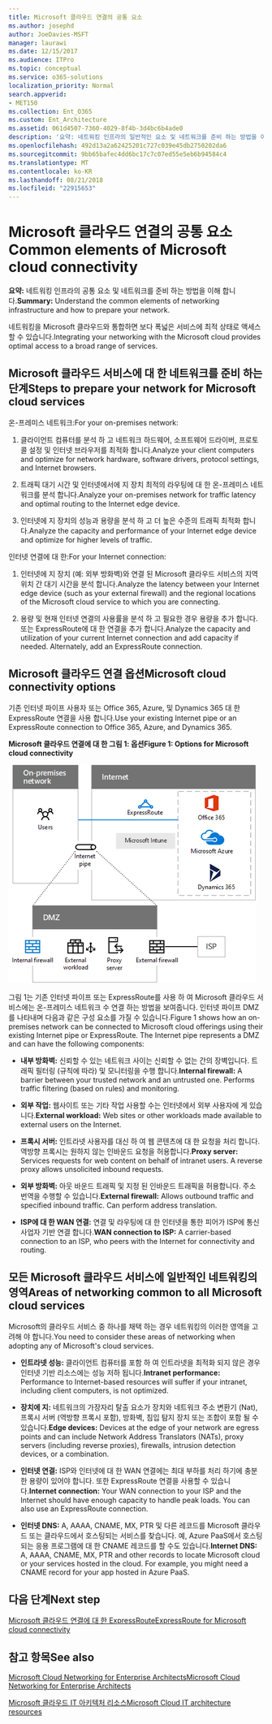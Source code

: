 ```yaml
---
title: Microsoft 클라우드 연결의 공통 요소
ms.author: josephd
author: JoeDavies-MSFT
manager: laurawi
ms.date: 12/15/2017
ms.audience: ITPro
ms.topic: conceptual
ms.service: o365-solutions
localization_priority: Normal
search.appverid:
- MET150
ms.collection: Ent_O365
ms.custom: Ent_Architecture
ms.assetid: 061d4507-7360-4029-8f4b-3d4bc6b4ade0
description: '요약: 네트워킹 인프라의 일반적인 요소 및 네트워크를 준비 하는 방법을 이해 합니다.'
ms.openlocfilehash: 492d13a2a62425201c727c039e45db2750202da6
ms.sourcegitcommit: 9bb65bafec4dd6bc17c7c07ed55e5eb6b94584c4
ms.translationtype: MT
ms.contentlocale: ko-KR
ms.lasthandoff: 08/21/2018
ms.locfileid: "22915653"
---
```

# <a name="common-elements-of-microsoft-cloud-connectivity"></a><span data-ttu-id="205e6-103">Microsoft 클라우드 연결의 공통 요소</span><span class="sxs-lookup"><span data-stu-id="205e6-103">Common elements of Microsoft cloud connectivity</span></span>

 <span data-ttu-id="205e6-104">**요약:** 네트워킹 인프라의 공통 요소 및 네트워크를 준비 하는 방법을 이해 합니다.</span><span class="sxs-lookup"><span data-stu-id="205e6-104">**Summary:** Understand the common elements of networking infrastructure and how to prepare your network.</span></span>
  
<span data-ttu-id="205e6-105">네트워킹을 Microsoft 클라우드와 통합하면 보다 폭넓은 서비스에 최적 상태로 액세스할 수 있습니다.</span><span class="sxs-lookup"><span data-stu-id="205e6-105">Integrating your networking with the Microsoft cloud provides optimal access to a broad range of services.</span></span>
  
## <a name="steps-to-prepare-your-network-for-microsoft-cloud-services"></a><span data-ttu-id="205e6-106">Microsoft 클라우드 서비스에 대 한 네트워크를 준비 하는 단계</span><span class="sxs-lookup"><span data-stu-id="205e6-106">Steps to prepare your network for Microsoft cloud services</span></span>
<span data-ttu-id="205e6-107"><a name="steps"> </a></span><span class="sxs-lookup"><span data-stu-id="205e6-107"></span></span>

<span data-ttu-id="205e6-108">온-프레미스 네트워크:</span><span class="sxs-lookup"><span data-stu-id="205e6-108">For your on-premises network:</span></span>
  
1. <span data-ttu-id="205e6-109">클라이언트 컴퓨터를 분석 하 고 네트워크 하드웨어, 소프트웨어 드라이버, 프로토콜 설정 및 인터넷 브라우저를 최적화 합니다.</span><span class="sxs-lookup"><span data-stu-id="205e6-109">Analyze your client computers and optimize for network hardware, software drivers, protocol settings, and Internet browsers.</span></span>
    
2. <span data-ttu-id="205e6-110">트래픽 대기 시간 및 인터넷에서에 지 장치 최적의 라우팅에 대 한 온-프레미스 네트워크를 분석 합니다.</span><span class="sxs-lookup"><span data-stu-id="205e6-110">Analyze your on-premises network for traffic latency and optimal routing to the Internet edge device.</span></span>
    
3. <span data-ttu-id="205e6-111">인터넷에 지 장치의 성능과 용량을 분석 하 고 더 높은 수준의 트래픽 최적화 합니다.</span><span class="sxs-lookup"><span data-stu-id="205e6-111">Analyze the capacity and performance of your Internet edge device and optimize for higher levels of traffic.</span></span>
    
<span data-ttu-id="205e6-112">인터넷 연결에 대 한:</span><span class="sxs-lookup"><span data-stu-id="205e6-112">For your Internet connection:</span></span>
  
1. <span data-ttu-id="205e6-113">인터넷에 지 장치 (예: 외부 방화벽)와 연결 된 Microsoft 클라우드 서비스의 지역 위치 간 대기 시간을 분석 합니다.</span><span class="sxs-lookup"><span data-stu-id="205e6-113">Analyze the latency between your Internet edge device (such as your external firewall) and the regional locations of the Microsoft cloud service to which you are connecting.</span></span>
    
2. <span data-ttu-id="205e6-p101">용량 및 현재 인터넷 연결의 사용률을 분석 하 고 필요한 경우 용량을 추가 합니다. 또는 ExpressRoute에 대 한 연결을 추가 합니다.</span><span class="sxs-lookup"><span data-stu-id="205e6-p101">Analyze the capacity and utilization of your current Internet connection and add capacity if needed. Alternately, add an ExpressRoute connection.</span></span>
    
## <a name="microsoft-cloud-connectivity-options"></a><span data-ttu-id="205e6-116">Microsoft 클라우드 연결 옵션</span><span class="sxs-lookup"><span data-stu-id="205e6-116">Microsoft cloud connectivity options</span></span>
<span data-ttu-id="205e6-117"><a name="steps"> </a></span><span class="sxs-lookup"><span data-stu-id="205e6-117"></span></span>

<span data-ttu-id="205e6-118">기존 인터넷 파이프 사용자 또는 Office 365, Azure, 및 Dynamics 365 대 한 ExpressRoute 연결을 사용 합니다.</span><span class="sxs-lookup"><span data-stu-id="205e6-118">Use your existing Internet pipe or an ExpressRoute connection to Office 365, Azure, and Dynamics 365.</span></span>
  
<span data-ttu-id="205e6-119">**Microsoft 클라우드 연결에 대 한 그림 1: 옵션**</span><span class="sxs-lookup"><span data-stu-id="205e6-119">**Figure 1: Options for Microsoft cloud connectivity**</span></span>

![그림 1:  Microsoft 클라우드 연결을 위한 옵션](media/Network-Poster/CommonElements.png)

  
<span data-ttu-id="205e6-p102">그림 1는 기존 인터넷 파이프 또는 ExpressRoute를 사용 하 여 Microsoft 클라우드 서비스에는 온-프레미스 네트워크 수 연결 하는 방법을 보여줍니다. 인터넷 파이프 DMZ를 나타내며 다음과 같은 구성 요소를 가질 수 있습니다.</span><span class="sxs-lookup"><span data-stu-id="205e6-p102">Figure 1 shows how an on-premises network can be connected to Microsoft cloud offerings using their existing Internet pipe or ExpressRoute. The Internet pipe represents a DMZ and can have the following components:</span></span>
  
- <span data-ttu-id="205e6-p103">**내부 방화벽:** 신뢰할 수 있는 네트워크 사이는 신뢰할 수 없는 간의 장벽입니다. 트래픽 필터링 (규칙에 따라) 및 모니터링을 수행 합니다.</span><span class="sxs-lookup"><span data-stu-id="205e6-p103">**Internal firewall:** A barrier between your trusted network and an untrusted one. Performs traffic filtering (based on rules) and monitoring.</span></span>
    
- <span data-ttu-id="205e6-125">**외부 작업:** 웹사이트 또는 기타 작업 사용할 수는 인터넷에서 외부 사용자에 게 있습니다.</span><span class="sxs-lookup"><span data-stu-id="205e6-125">**External workload:** Web sites or other workloads made available to external users on the Internet.</span></span>
    
- <span data-ttu-id="205e6-p104">**프록시 서버:** 인트라넷 사용자를 대신 하 여 웹 콘텐츠에 대 한 요청을 처리 합니다. 역방향 프록시는 원하지 않는 인바운드 요청을 허용합니다.</span><span class="sxs-lookup"><span data-stu-id="205e6-p104">**Proxy server:** Services requests for web content on behalf of intranet users. A reverse proxy allows unsolicited inbound requests.</span></span>
    
- <span data-ttu-id="205e6-p105">**외부 방화벽:** 아웃 바운드 트래픽 및 지정 된 인바운드 트래픽을 허용합니다. 주소 번역을 수행할 수 있습니다.</span><span class="sxs-lookup"><span data-stu-id="205e6-p105">**External firewall:** Allows outbound traffic and specified inbound traffic. Can perform address translation.</span></span>
    
- <span data-ttu-id="205e6-130">**ISP에 대 한 WAN 연결:** 연결 및 라우팅에 대 한 인터넷을 통한 피어가 ISP에 통신사업자 기반 연결 합니다.</span><span class="sxs-lookup"><span data-stu-id="205e6-130">**WAN connection to ISP:** A carrier-based connection to an ISP, who peers with the Internet for connectivity and routing.</span></span>
    
## <a name="areas-of-networking-common-to-all-microsoft-cloud-services"></a><span data-ttu-id="205e6-131">모든 Microsoft 클라우드 서비스에 일반적인 네트워킹의 영역</span><span class="sxs-lookup"><span data-stu-id="205e6-131">Areas of networking common to all Microsoft cloud services</span></span>
<span data-ttu-id="205e6-132"><a name="steps"> </a></span><span class="sxs-lookup"><span data-stu-id="205e6-132"></span></span>

<span data-ttu-id="205e6-133">Microsoft의 클라우드 서비스 중 하나를 채택 하는 경우 네트워킹의 이러한 영역을 고려해 야 합니다.</span><span class="sxs-lookup"><span data-stu-id="205e6-133">You need to consider these areas of networking when adopting any of Microsoft's cloud services.</span></span>
  
- <span data-ttu-id="205e6-134">**인트라넷 성능:** 클라이언트 컴퓨터를 포함 하 여 인트라넷을 최적화 되지 않은 경우 인터넷 기반 리소스에는 성능 저하 됩니다.</span><span class="sxs-lookup"><span data-stu-id="205e6-134">**Intranet performance:** Performance to Internet-based resources will suffer if your intranet, including client computers, is not optimized.</span></span>
    
- <span data-ttu-id="205e6-135">**장치에 지:** 네트워크의 가장자리 탈출 요소가 장치와 네트워크 주소 변환기 (Nat), 프록시 서버 (역방향 프록시 포함), 방화벽, 침입 탐지 장치 또는 조합이 포함 될 수 있습니다.</span><span class="sxs-lookup"><span data-stu-id="205e6-135">**Edge devices:** Devices at the edge of your network are egress points and can include Network Address Translators (NATs), proxy servers (including reverse proxies), firewalls, intrusion detection devices, or a combination.</span></span>
    
- <span data-ttu-id="205e6-p106">**인터넷 연결:** ISP와 인터넷에 대 한 WAN 연결에는 최대 부하를 처리 하기에 충분 한 용량이 있어야 합니다. 또한 ExpressRoute 연결을 사용할 수 있습니다.</span><span class="sxs-lookup"><span data-stu-id="205e6-p106">**Internet connection:** Your WAN connection to your ISP and the Internet should have enough capacity to handle peak loads. You can also use an ExpressRoute connection.</span></span>
    
- <span data-ttu-id="205e6-p107">**인터넷 DNS:** A, AAAA, CNAME, MX, PTR 및 다른 레코드를 Microsoft 클라우드 또는 클라우드에서 호스팅되는 서비스를 찾습니다. 예, Azure PaaS에서 호스팅되는 응용 프로그램에 대 한 CNAME 레코드를 할 수도 있습니다.</span><span class="sxs-lookup"><span data-stu-id="205e6-p107">**Internet DNS:** A, AAAA, CNAME, MX, PTR and other records to locate Microsoft cloud or your services hosted in the cloud. For example, you might need a CNAME record for your app hosted in Azure PaaS.</span></span>
    

## <a name="next-step"></a><span data-ttu-id="205e6-140">다음 단계</span><span class="sxs-lookup"><span data-stu-id="205e6-140">Next step</span></span>

[<span data-ttu-id="205e6-141">Microsoft 클라우드 연결에 대 한 ExpressRoute</span><span class="sxs-lookup"><span data-stu-id="205e6-141">ExpressRoute for Microsoft cloud connectivity</span></span>](expressroute-for-microsoft-cloud-connectivity.md)

## <a name="see-also"></a><span data-ttu-id="205e6-142">참고 항목</span><span class="sxs-lookup"><span data-stu-id="205e6-142">See also</span></span>

<span data-ttu-id="205e6-143"><a name="steps"> </a></span><span class="sxs-lookup"><span data-stu-id="205e6-143"></span></span>

[<span data-ttu-id="205e6-144">Microsoft Cloud Networking for Enterprise Architects</span><span class="sxs-lookup"><span data-stu-id="205e6-144">Microsoft Cloud Networking for Enterprise Architects</span></span>](microsoft-cloud-networking-for-enterprise-architects.md)
  
[<span data-ttu-id="205e6-145">Microsoft 클라우드 IT 아키텍처 리소스</span><span class="sxs-lookup"><span data-stu-id="205e6-145">Microsoft Cloud IT architecture resources</span></span>](microsoft-cloud-it-architecture-resources.md)


